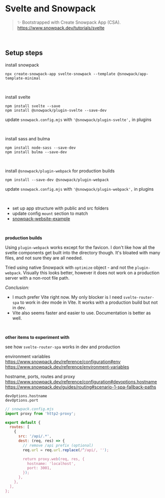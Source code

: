# Svelte and Snowpack

> ✨ Bootstrapped with Create Snowpack App (CSA).
> https://www.snowpack.dev/tutorials/svelte

<br>

## Setup steps

install snowpack

```
npx create-snowpack-app svelte-snowpack --template @snowpack/app-template-minimal
```

<br>

install svelte

```
npm install svelte --save
npm install @snowpack/plugin-svelte --save-dev
```

update `snowpack.config.mjs` with `'@snowpack/plugin-svelte',` in plugins

<br>

install sass and bulma

```
npm install node-sass --save-dev
npm install bulma --save-dev
```

<br>

install `@snowpack/plugin-webpack` for production builds

```
npm install --save-dev @snowpack/plugin-webpack
```

update `snowpack.config.mjs` with `'@snowpack/plugin-webpack',` in plugins

<br>

- set up app structure with public and src folders
- update config `mount` section to match
- [snowpack-website-example](https://www.snowpack.dev/tutorials/svelte)

<br>

**production builds**

Using `plugin-webpack` works except for the favicon. I don't like how all the svelte components get built into the directory though. It's bloated with many files, and not sure they are all needed.

Tried using native Snowpack with `optimize` object - and not the `plugin-webpack`. Visually this looks better, however it does not work on a production server with a non-root file path.

_Conclusion:_

- I much prefer Vite right now. My only blocker is I need `svelte-router-spa` to work in dev mode in Vite. It works with a production build but not in dev.
- Vite also seems faster and easier to use. Documentation is better as well.

<br>

**other items to experiment with**

see how `svelte-router-spa` works in dev and production

environment variables  
https://www.snowpack.dev/reference/configuration#env
https://www.snowpack.dev/reference/environment-variables

hostname, ports, routes and proxy
https://www.snowpack.dev/reference/configuration#devoptions.hostname
https://www.snowpack.dev/guides/routing#scenario-1-spa-fallback-paths

```
devOptions.hostname
devOptions.port
```

```js
// snowpack.config.mjs
import proxy from 'http2-proxy';

export default {
  routes: [
    {
      src: '/api/.*',
      dest: (req, res) => {
        // remove /api prefix (optional)
        req.url = req.url.replace(/^/api/, '');

        return proxy.web(req, res, {
          hostname: 'localhost',
          port: 3001,
        });
      },
    },
  ],
};

```
